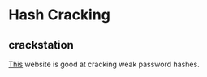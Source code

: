 # Hash Cracking

## crackstation

[This](https://crackstation.net/) website is good at cracking weak password hashes.